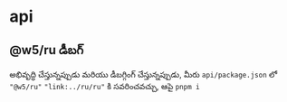 # api

## @w5/ru డీబగ్

అభివృద్ధి చేస్తున్నప్పుడు మరియు డీబగ్గింగ్ చేస్తున్నప్పుడు, మీరు `api/package.json` లో `"@w5/ru"` `"link:../ru/ru"` కి సవరించవచ్చు, ఆపై `pnpm i`
